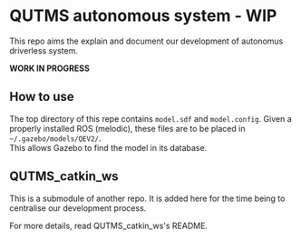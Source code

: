 # QUTMS autonomous system - WIP
This repo aims the explain and document our development of autonomus driverless system. 

__WORK IN PROGRESS__ 

## How to use
The top directory of this repe contains `model.sdf` and `model.config`.
Given a properly installed ROS (melodic), these files are to be placed in `~/.gazebo/models/QEV2/`.    
This allows Gazebo to find the model in its database.

## QUTMS_catkin_ws
This is a submodule of another repo. 
It is added here for the time being to centralise our development process. 

For more details, read QUTMS_catkin_ws's README. 
